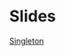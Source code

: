 # Slides

[Singleton](https://talks.godoc.org/github.com/akwanmaroso/go-slide-designpattern/singleton/singleton.slide)
